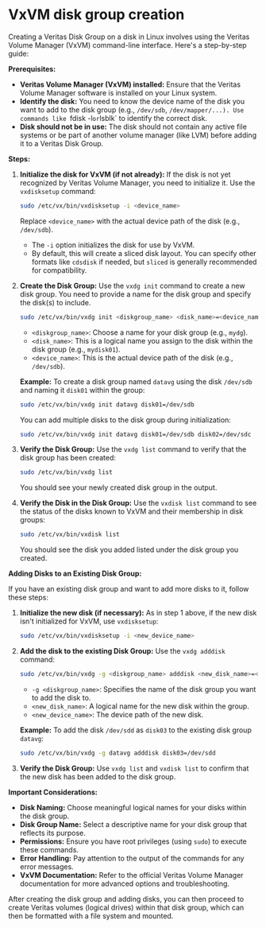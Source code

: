 # VxVM disk group creation

Creating a Veritas Disk Group on a disk in Linux involves using the Veritas Volume Manager (VxVM) command-line interface. Here's a step-by-step guide:

**Prerequisites:**

* **Veritas Volume Manager (VxVM) installed:** Ensure that the Veritas Volume Manager software is installed on your Linux system.
* **Identify the disk:** You need to know the device name of the disk you want to add to the disk group (e.g., `/dev/sdb`, `/dev/mapper/...). Use commands like `fdisk -l` or `lsblk` to identify the correct disk.
* **Disk should not be in use:** The disk should not contain any active file systems or be part of another volume manager (like LVM) before adding it to a Veritas Disk Group.

**Steps:**

1.  **Initialize the disk for VxVM (if not already):**
    If the disk is not yet recognized by Veritas Volume Manager, you need to initialize it. Use the `vxdisksetup` command:

    ```bash
    sudo /etc/vx/bin/vxdisksetup -i <device_name>
    ```

    Replace `<device_name>` with the actual device path of the disk (e.g., `/dev/sdb`).
    * The `-i` option initializes the disk for use by VxVM.
    * By default, this will create a sliced disk layout. You can specify other formats like `cdsdisk` if needed, but `sliced` is generally recommended for compatibility.

2.  **Create the Disk Group:**
    Use the `vxdg init` command to create a new disk group. You need to provide a name for the disk group and specify the disk(s) to include.

    ```bash
    sudo /etc/vx/bin/vxdg init <diskgroup_name> <disk_name>=<device_name>
    ```

    * `<diskgroup_name>`: Choose a name for your disk group (e.g., `mydg`).
    * `<disk_name>`: This is a logical name you assign to the disk within the disk group (e.g., `mydisk01`).
    * `<device_name>`: This is the actual device path of the disk (e.g., `/dev/sdb`).

    **Example:** To create a disk group named `datavg` using the disk `/dev/sdb` and naming it `disk01` within the group:

    ```bash
    sudo /etc/vx/bin/vxdg init datavg disk01=/dev/sdb
    ```

    You can add multiple disks to the disk group during initialization:

    ```bash
    sudo /etc/vx/bin/vxdg init datavg disk01=/dev/sdb disk02=/dev/sdc
    ```

3.  **Verify the Disk Group:**
    Use the `vxdg list` command to verify that the disk group has been created:

    ```bash
    sudo /etc/vx/bin/vxdg list
    ```

    You should see your newly created disk group in the output.

4.  **Verify the Disk in the Disk Group:**
    Use the `vxdisk list` command to see the status of the disks known to VxVM and their membership in disk groups:

    ```bash
    sudo /etc/vx/bin/vxdisk list
    ```

    You should see the disk you added listed under the disk group you created.

**Adding Disks to an Existing Disk Group:**

If you have an existing disk group and want to add more disks to it, follow these steps:

1.  **Initialize the new disk (if necessary):**
    As in step 1 above, if the new disk isn't initialized for VxVM, use `vxdisksetup`:

    ```bash
    sudo /etc/vx/bin/vxdisksetup -i <new_device_name>
    ```

2.  **Add the disk to the existing Disk Group:**
    Use the `vxdg adddisk` command:

    ```bash
    sudo /etc/vx/bin/vxdg -g <diskgroup_name> adddisk <new_disk_name>=<new_device_name>
    ```

    * `-g <diskgroup_name>`: Specifies the name of the disk group you want to add the disk to.
    * `<new_disk_name>`: A logical name for the new disk within the group.
    * `<new_device_name>`: The device path of the new disk.

    **Example:** To add the disk `/dev/sdd` as `disk03` to the existing disk group `datavg`:

    ```bash
    sudo /etc/vx/bin/vxdg -g datavg adddisk disk03=/dev/sdd
    ```

3.  **Verify the Disk Group:**
    Use `vxdg list` and `vxdisk list` to confirm that the new disk has been added to the disk group.

**Important Considerations:**

* **Disk Naming:** Choose meaningful logical names for your disks within the disk group.
* **Disk Group Name:** Select a descriptive name for your disk group that reflects its purpose.
* **Permissions:** Ensure you have root privileges (using `sudo`) to execute these commands.
* **Error Handling:** Pay attention to the output of the commands for any error messages.
* **VxVM Documentation:** Refer to the official Veritas Volume Manager documentation for more advanced options and troubleshooting.

After creating the disk group and adding disks, you can then proceed to create Veritas volumes (logical drives) within that disk group, which can then be formatted with a file system and mounted.